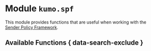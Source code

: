 # Module `kumo.spf`

This module provides functions that are useful when working with the [Sender
Policy Framework](https://en.wikipedia.org/wiki/Sender_Policy_Framework).

## Available Functions { data-search-exclude }
